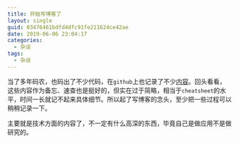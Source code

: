 ```yaml
---
title: 开始写博客了
layout: single
guid: 03476461bdfd4dfc91fe211624ce42ae
date: 2019-06-06 23:04:17
categories:
  - 杂谈
tags:
  - 杂谈
---
```


当了多年码农，也码出了不少代码，在``github``上也记录了不少[内容][我的wiki]。回头看看，这些内容作为备忘、速查也是挺好的，但实在过于简略，相当于``cheatsheet``的水平，时间一长就记不起来具体细节。所以起了写博客的念头，至少把一些过程可以稍稍记录一下。

主要就是技术方面的内容了，不一定有什么高深的东西，毕竟自己是做应用不是做研究的。

[我的wiki]: https://github.com/thawk/wiki/wiki

